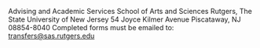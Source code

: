 Advising and Academic Services
School of Arts and Sciences
Rutgers, The State University of New Jersey
54 Joyce Kilmer Avenue
Piscataway, NJ 08854-8040
Completed forms must be emailed to: transfers@sas.rutgers.edu
